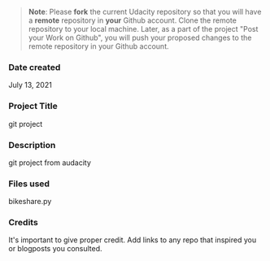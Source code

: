 >**Note**: Please **fork** the current Udacity repository so that you will have a **remote** repository in **your** Github account. Clone the remote repository to your local machine. Later, as a part of the project "Post your Work on Github", you will push your proposed changes to the remote repository in your Github account.

### Date created
July 13, 2021

### Project Title
git project

### Description
git project from audacity

### Files used
bikeshare.py

### Credits
It's important to give proper credit. Add links to any repo that inspired you or blogposts you consulted.

